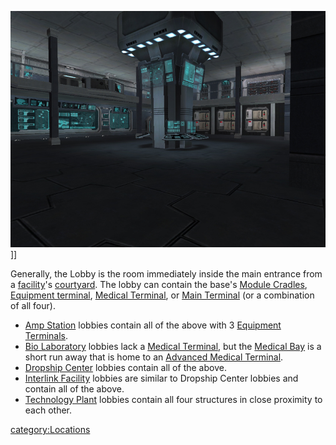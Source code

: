 ![](images/InterlinkMainLobby.jpg "fig:InterlinkMainLobby.jpg")\]\]

Generally, the Lobby is the room immediately inside the main entrance
from a [facility](facility.md "wikilink")'s
[courtyard](courtyard.md "wikilink"). The lobby can contain the base's
[Module Cradles](Module_Cradle.md "wikilink"), [Equipment
terminal](Equipment_terminal.md "wikilink"), [Medical
Terminal](Medical_Terminal.md "wikilink"), or [Main
Terminal](Main_Terminal.md "wikilink") (or a combination of all four).

- [Amp Station](Amp_Station.md "wikilink") lobbies contain all of the
  above with 3 [Equipment Terminals](Equipment_Terminal.md "wikilink").
- [Bio Laboratory](Bio_Laboratory.md "wikilink") lobbies lack a [Medical
  Terminal](Medical_Terminal.md "wikilink"), but the [Medical
  Bay](Medical_Bay.md "wikilink") is a short run away that is home to an
  [Advanced Medical Terminal](Advanced_Medical_Terminal.md "wikilink").
- [Dropship Center](Dropship_Center.md "wikilink") lobbies contain all of
  the above.
- [Interlink Facility](Interlink_Facility.md "wikilink") lobbies are
  similar to Dropship Center lobbies and contain all of the above.
- [Technology Plant](Technology_Plant.md "wikilink") lobbies contain all
  four structures in close proximity to each other.

[category:Locations](category:Locations.md "wikilink")
